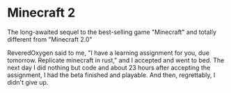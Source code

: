# Minecraft 2
The long-awaited sequel to the best-selling game "Minecraft" and totally different from "Minecraft 2.0"

ReveredOxygen said to me, "I have a learning assignment for you, due tomorrow. Replicate minecraft in rust," and I accepted and went to bed. The next day I did nothing but code and about 23 hours after accepting the assignment, I had the beta finished and playable.
And then, regrettably, I didn't give up.
